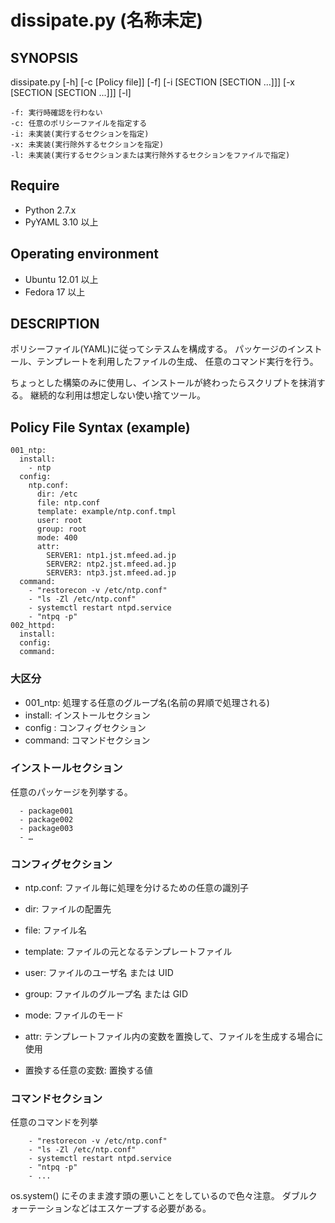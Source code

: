 dissipate.py (名称未定)
==========================

SYNOPSIS
------------

dissipate.py [-h] [-c [Policy file]] [-f] [-i [SECTION [SECTION ...]]]
        [-x [SECTION [SECTION ...]]] [-l]

```
-f: 実行時確認を行わない
-c: 任意のポリシーファイルを指定する
-i: 未実装(実行するセクションを指定)
-x: 未実装(実行除外するセクションを指定)
-l: 未実装(実行するセクションまたは実行除外するセクションをファイルで指定)
```

Require
------------

+ Python 2.7.x
+ PyYAML 3.10 以上


Operating environment
-----------------------

+ Ubuntu 12.01 以上
+ Fedora 17 以上


DESCRIPTION
------------

ポリシーファイル(YAML)に従ってシテスムを構成する。
パッケージのインストール、テンプレートを利用したファイルの生成、
任意のコマンド実行を行う。

ちょっとした構築のみに使用し、インストールが終わったらスクリプトを抹消する。
継続的な利用は想定しない使い捨てツール。


Policy File Syntax (example)
--------------------------------

```
001_ntp:
  install:
    - ntp
  config:
    ntp.conf:
      dir: /etc
      file: ntp.conf
      template: example/ntp.conf.tmpl
      user: root
      group: root
      mode: 400
      attr:
        SERVER1: ntp1.jst.mfeed.ad.jp
        SERVER2: ntp2.jst.mfeed.ad.jp
        SERVER3: ntp3.jst.mfeed.ad.jp
  command:
    - "restorecon -v /etc/ntp.conf"
    - "ls -Zl /etc/ntp.conf"
    - systemctl restart ntpd.service
    - "ntpq -p"
002_httpd:
  install:
  config:
  command:
```

### 大区分
+ 001_ntp: 処理する任意のグループ名(名前の昇順で処理される)
+ install: インストールセクション
+ config :  コンフィグセクション
+ command: コマンドセクション

### インストールセクション

任意のパッケージを列挙する。
```
  - package001
  - package002
  - package003
  - …
```

### コンフィグセクション

+ ntp.conf: ファイル毎に処理を分けるための任意の識別子

+ dir: ファイルの配置先
+ file: ファイル名
+ template: ファイルの元となるテンプレートファイル
+ user: ファイルのユーザ名 または UID
+ group: ファイルのグループ名 または GID
+ mode: ファイルのモード


+ attr: テンプレートファイル内の変数を置換して、ファイルを生成する場合に使用
+ 置換する任意の変数: 置換する値


### コマンドセクション

任意のコマンドを列挙

```
    - "restorecon -v /etc/ntp.conf"
    - "ls -Zl /etc/ntp.conf"
    - systemctl restart ntpd.service
    - "ntpq -p"
    - ...
```

os.system() にそのまま渡す頭の悪いことをしているので色々注意。
ダブルクォーテーションなどはエスケープする必要がある。
